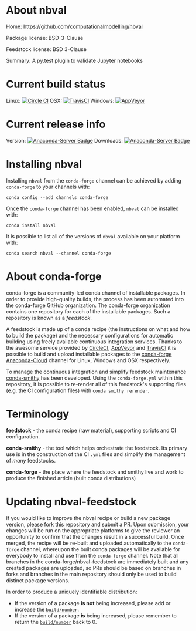 About nbval
===========

Home: https://github.com/computationalmodelling/nbval

Package license: BSD-3-Clause

Feedstock license: BSD 3-Clause

Summary: A py.test plugin to validate Jupyter notebooks



Current build status
====================

Linux: [![Circle CI](https://circleci.com/gh/conda-forge/nbval-feedstock.svg?style=shield)](https://circleci.com/gh/conda-forge/nbval-feedstock)
OSX: [![TravisCI](https://travis-ci.org/conda-forge/nbval-feedstock.svg?branch=master)](https://travis-ci.org/conda-forge/nbval-feedstock)
Windows: [![AppVeyor](https://ci.appveyor.com/api/projects/status/github/conda-forge/nbval-feedstock?svg=True)](https://ci.appveyor.com/project/conda-forge/nbval-feedstock/branch/master)

Current release info
====================
Version: [![Anaconda-Server Badge](https://anaconda.org/conda-forge/nbval/badges/version.svg)](https://anaconda.org/conda-forge/nbval)
Downloads: [![Anaconda-Server Badge](https://anaconda.org/conda-forge/nbval/badges/downloads.svg)](https://anaconda.org/conda-forge/nbval)

Installing nbval
================

Installing `nbval` from the `conda-forge` channel can be achieved by adding `conda-forge` to your channels with:

```
conda config --add channels conda-forge
```

Once the `conda-forge` channel has been enabled, `nbval` can be installed with:

```
conda install nbval
```

It is possible to list all of the versions of `nbval` available on your platform with:

```
conda search nbval --channel conda-forge
```


About conda-forge
=================

conda-forge is a community-led conda channel of installable packages.
In order to provide high-quality builds, the process has been automated into the
conda-forge GitHub organization. The conda-forge organization contains one repository
for each of the installable packages. Such a repository is known as a *feedstock*.

A feedstock is made up of a conda recipe (the instructions on what and how to build
the package) and the necessary configurations for automatic building using freely
available continuous integration services. Thanks to the awesome service provided by
[CircleCI](https://circleci.com/), [AppVeyor](http://www.appveyor.com/)
and [TravisCI](https://travis-ci.org/) it is possible to build and upload installable
packages to the [conda-forge](https://anaconda.org/conda-forge)
[Anaconda-Cloud](http://docs.anaconda.org/) channel for Linux, Windows and OSX respectively.

To manage the continuous integration and simplify feedstock maintenance
[conda-smithy](http://github.com/conda-forge/conda-smithy) has been developed.
Using the ``conda-forge.yml`` within this repository, it is possible to re-render all of
this feedstock's supporting files (e.g. the CI configuration files) with ``conda smithy rerender``.


Terminology
===========

**feedstock** - the conda recipe (raw material), supporting scripts and CI configuration.

**conda-smithy** - the tool which helps orchestrate the feedstock.
                   Its primary use is in the construction of the CI ``.yml`` files
                   and simplify the management of *many* feedstocks.

**conda-forge** - the place where the feedstock and smithy live and work to
                  produce the finished article (built conda distributions)


Updating nbval-feedstock
========================

If you would like to improve the nbval recipe or build a new
package version, please fork this repository and submit a PR. Upon submission,
your changes will be run on the appropriate platforms to give the reviewer an
opportunity to confirm that the changes result in a successful build. Once
merged, the recipe will be re-built and uploaded automatically to the
`conda-forge` channel, whereupon the built conda packages will be available for
everybody to install and use from the `conda-forge` channel.
Note that all branches in the conda-forge/nbval-feedstock are
immediately built and any created packages are uploaded, so PRs should be based
on branches in forks and branches in the main repository should only be used to
build distinct package versions.

In order to produce a uniquely identifiable distribution:
 * If the version of a package **is not** being increased, please add or increase
   the [``build/number``](http://conda.pydata.org/docs/building/meta-yaml.html#build-number-and-string).
 * If the version of a package **is** being increased, please remember to return
   the [``build/number``](http://conda.pydata.org/docs/building/meta-yaml.html#build-number-and-string)
   back to 0.
